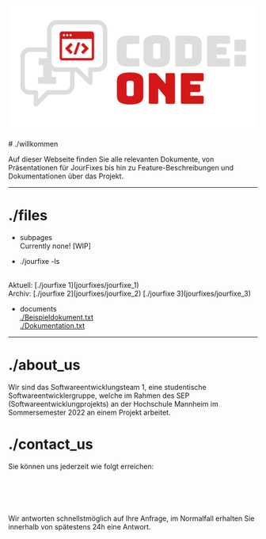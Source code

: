 <script src="https://kit.fontawesome.com/1028ae0f5b.js" crossorigin="anonymous"></script>
<p align="center">
    <img src="assets/images/codeone-logo-white.svg" width=512 heigth=256 />
</p>
# ./willkommen

Auf dieser Webseite finden Sie alle relevanten Dokumente, von Präsentationen für JourFixes bis hin zu Feature-Beschreibungen und Dokumentationen über das Projekt.
  
* * *  
  
# ./files  

* subpages  
Currently none! [WIP]

* ./jourfixe -ls  
<br />
Aktuell:  
[./jourfixe 1](jourfixes/jourfixe_1)  
<br />
Archiv:  
[./jourfixe 2](jourfixes/jourfixe_2)  
[./jourfixe 3](jourfixes/jourfixe_3)

* documents  
[./Beispieldokument.txt](documents/example.txt)  
[./Dokumentation.txt](documents/example.txt)  
  
* * *  
  
# ./about_us
Wir sind das Softwareentwicklungsteam 1, eine studentische Softwareentwicklergruppe, welche im Rahmen des SEP (Softwareentwicklungprojekts) an der Hochschule Mannheim im Sommersemester 2022 an einem Projekt arbeitet.
  
# ./contact_us

Sie können uns jederzeit wie folgt erreichen:  
<p align="center">
    <a href="mailto:nojomyth@gmx.de?subject=Anfrage%20zum%20SEP%20-%20" style="font-size:50px; color: white;"><i class="fa-solid fa-envelope"></i><span style="font-size: 16px"> nojomyth@gmx.de</span></a>
</p>

Wir antworten schnellstmöglich auf Ihre Anfrage, im Normalfall erhalten Sie innerhalb von spätestens 24h eine Antwort.